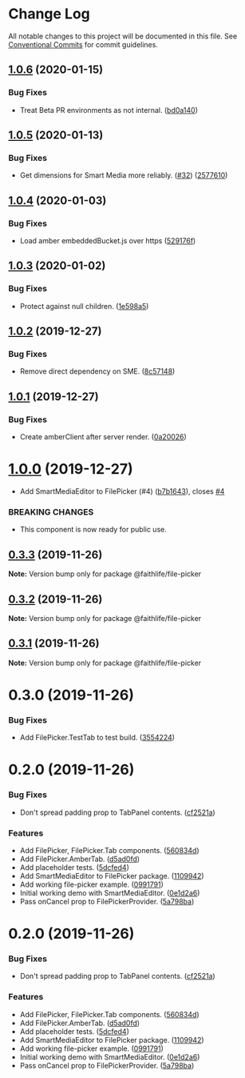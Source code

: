 # Change Log

All notable changes to this project will be documented in this file.
See [Conventional Commits](https://conventionalcommits.org) for commit guidelines.

## [1.0.6](https://git.faithlife.dev/Logos/FaithlifeEquipment/compare/@faithlife/file-picker@1.0.5...@faithlife/file-picker@1.0.6) (2020-01-15)


### Bug Fixes

* Treat Beta PR environments as not internal. ([bd0a140](https://git.faithlife.dev/Logos/FaithlifeEquipment/commits/bd0a1401ee44b1a641236c6e38aba78faba43f48))





## [1.0.5](https://git.faithlife.dev/Logos/FaithlifeEquipment/compare/@faithlife/file-picker@1.0.4...@faithlife/file-picker@1.0.5) (2020-01-13)


### Bug Fixes

* Get dimensions for Smart Media more reliably. ([#32](https://git.faithlife.dev/Logos/FaithlifeEquipment/issues/32)) ([2577610](https://git.faithlife.dev/Logos/FaithlifeEquipment/commits/2577610143515accc1d619886c5db5f4590c90b6))





## [1.0.4](https://git.faithlife.dev/Logos/FaithlifeEquipment/compare/@faithlife/file-picker@1.0.3...@faithlife/file-picker@1.0.4) (2020-01-03)


### Bug Fixes

* Load amber embeddedBucket.js over https ([529176f](https://git.faithlife.dev/Logos/FaithlifeEquipment/commits/529176f7cfc9ef64bd28bc8ed78dd69071fd699a))





## [1.0.3](https://git.faithlife.dev/Logos/FaithlifeEquipment/compare/@faithlife/file-picker@1.0.2...@faithlife/file-picker@1.0.3) (2020-01-02)


### Bug Fixes

* Protect against null children. ([1e598a5](https://git.faithlife.dev/Logos/FaithlifeEquipment/commits/1e598a51ca4dc9a47d1cefdfb1b89f1388fe7862))





## [1.0.2](https://git.faithlife.dev/Logos/FaithlifeEquipment/compare/@faithlife/file-picker@1.0.1...@faithlife/file-picker@1.0.2) (2019-12-27)


### Bug Fixes

* Remove direct dependency on SME. ([8c57148](https://git.faithlife.dev/Logos/FaithlifeEquipment/commits/8c571484cd0c8e47d8de06b16b2d603412d19b14))





## [1.0.1](https://git.faithlife.dev/Logos/FaithlifeEquipment/compare/@faithlife/file-picker@1.0.0...@faithlife/file-picker@1.0.1) (2019-12-27)


### Bug Fixes

* Create amberClient after server render. ([0a20026](https://git.faithlife.dev/Logos/FaithlifeEquipment/commits/0a200263cb9f78d0bb168da0cf88d9753a023e26))





# [1.0.0](https://git.faithlife.dev/Logos/FaithlifeEquipment/compare/@faithlife/file-picker@0.3.3...@faithlife/file-picker@1.0.0) (2019-12-27)


* Add SmartMediaEditor to FilePicker (#4) ([b7b1643](https://git.faithlife.dev/Logos/FaithlifeEquipment/commits/b7b1643022f01f18c9a8a139ef3d413a0743ca24)), closes [#4](https://git.faithlife.dev/Logos/FaithlifeEquipment/issues/4)


### BREAKING CHANGES

* This component is now ready for public use.





## [0.3.3](https://git.faithlife.dev/Logos/FaithlifeEquipment/compare/@faithlife/file-picker@0.3.2...@faithlife/file-picker@0.3.3) (2019-11-26)

**Note:** Version bump only for package @faithlife/file-picker





## [0.3.2](https://git.faithlife.dev/Logos/FaithlifeEquipment/compare/@faithlife/file-picker@0.3.1...@faithlife/file-picker@0.3.2) (2019-11-26)

**Note:** Version bump only for package @faithlife/file-picker





## [0.3.1](https://git.faithlife.dev/Logos/FaithlifeEquipment/compare/@faithlife/file-picker@0.3.0...@faithlife/file-picker@0.3.1) (2019-11-26)

**Note:** Version bump only for package @faithlife/file-picker





# 0.3.0 (2019-11-26)


### Bug Fixes

* Add FilePicker.TestTab to test build. ([3554224](https://git.faithlife.dev/Logos/FaithlifeEquipment/commits/355422459f4011e983d75eb7621f21ec8fa6a306))



# 0.2.0 (2019-11-26)


### Bug Fixes

* Don't spread padding prop to TabPanel contents. ([cf2521a](https://git.faithlife.dev/Logos/FaithlifeEquipment/commits/cf2521a57be244fd17592683900c0624961825c8))


### Features

* Add FilePicker, FilePicker.Tab components. ([560834d](https://git.faithlife.dev/Logos/FaithlifeEquipment/commits/560834dfcdf3cc13b5a651e082b312b198c3d31b))
* Add FilePicker.AmberTab. ([d5ad0fd](https://git.faithlife.dev/Logos/FaithlifeEquipment/commits/d5ad0fdb39d74dea17a0873d9d4f2b94c639bb45))
* Add placeholder tests. ([5dcfed4](https://git.faithlife.dev/Logos/FaithlifeEquipment/commits/5dcfed4828701339822fe749e8ab4919d348736b))
* Add SmartMediaEditor to FilePicker package. ([1109942](https://git.faithlife.dev/Logos/FaithlifeEquipment/commits/1109942c605b344d5b7eb6cdfc84425580c52eff))
* Add working file-picker example. ([0991791](https://git.faithlife.dev/Logos/FaithlifeEquipment/commits/09917910979c034ffee4b5f686dfb04216781f6d))
* Initial working demo with SmartMediaEditor. ([0e1d2a6](https://git.faithlife.dev/Logos/FaithlifeEquipment/commits/0e1d2a6cc04a0980b64f59e892c5db8375910b65))
* Pass onCancel prop to FilePickerProvider. ([5a798ba](https://git.faithlife.dev/Logos/FaithlifeEquipment/commits/5a798ba50710f525a258eba21c8a71ad44879a40))





# 0.2.0 (2019-11-26)


### Bug Fixes

* Don't spread padding prop to TabPanel contents. ([cf2521a](https://git.faithlife.dev/Logos/FaithlifeEquipment/commits/cf2521a57be244fd17592683900c0624961825c8))


### Features

* Add FilePicker, FilePicker.Tab components. ([560834d](https://git.faithlife.dev/Logos/FaithlifeEquipment/commits/560834dfcdf3cc13b5a651e082b312b198c3d31b))
* Add FilePicker.AmberTab. ([d5ad0fd](https://git.faithlife.dev/Logos/FaithlifeEquipment/commits/d5ad0fdb39d74dea17a0873d9d4f2b94c639bb45))
* Add placeholder tests. ([5dcfed4](https://git.faithlife.dev/Logos/FaithlifeEquipment/commits/5dcfed4828701339822fe749e8ab4919d348736b))
* Add SmartMediaEditor to FilePicker package. ([1109942](https://git.faithlife.dev/Logos/FaithlifeEquipment/commits/1109942c605b344d5b7eb6cdfc84425580c52eff))
* Add working file-picker example. ([0991791](https://git.faithlife.dev/Logos/FaithlifeEquipment/commits/09917910979c034ffee4b5f686dfb04216781f6d))
* Initial working demo with SmartMediaEditor. ([0e1d2a6](https://git.faithlife.dev/Logos/FaithlifeEquipment/commits/0e1d2a6cc04a0980b64f59e892c5db8375910b65))
* Pass onCancel prop to FilePickerProvider. ([5a798ba](https://git.faithlife.dev/Logos/FaithlifeEquipment/commits/5a798ba50710f525a258eba21c8a71ad44879a40))
